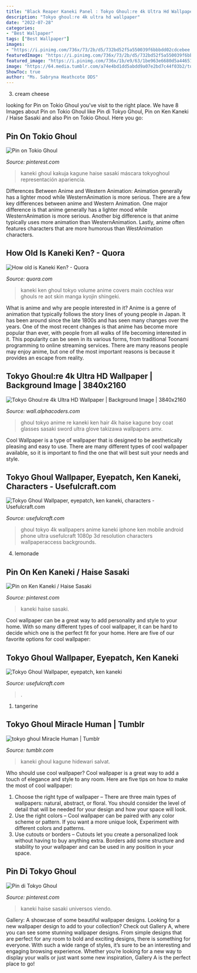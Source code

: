 ```yaml
---
title: "Black Reaper Kaneki Panel : Tokyo Ghoul:re 4k Ultra Hd Wallpaper"
description: "Tokyo ghoul:re 4k ultra hd wallpaper"
date: "2022-07-28"
categories:
- "Best Wallpaper"
tags: ["Best Wallpaper"]
images:
- "https://i.pinimg.com/736x/73/2b/d5/732bd52f5a550039f6bbbdd02cdcebee.jpg"
featuredImage: "https://i.pinimg.com/736x/73/2b/d5/732bd52f5a550039f6bbbdd02cdcebee.jpg"
featured_image: "https://i.pinimg.com/736x/1b/e9/63/1be963e6680d5a446511dbda13ac8e26--tokyo-ghoul.jpg"
image: "https://64.media.tumblr.com/a74e4bd1dd5abdd9a07e2bd7c44f03b2/tumblr_p5ielw4xL81vbp19eo1_1280.jpg"
ShowToc: true
author: "Ms. Sabryna Heathcote DDS"
---
```



3. cream cheese 

	

		
looking for Pin on Tokio Ghoul you've visit to the right place. We have 8 Images about Pin on Tokio Ghoul like Pin di Tokyo Ghoul, Pin on Ken Kaneki / Haise Sasaki and also Pin on Tokio Ghoul. Here you go:
		
    
## Pin On Tokio Ghoul

<img loading=lazy src="https://i.pinimg.com/736x/1b/e9/63/1be963e6680d5a446511dbda13ac8e26--tokyo-ghoul.jpg" onerror="this.onerror=null;this.src='https://tse4.mm.bing.net/th?id=OIP.bLrucO5esWjFziQ5KFMaOwHaGV&amp;pid=15.1';" alt="Pin on Tokio Ghoul">

_Source: pinterest.com_

>kaneki ghoul kakuja kagune haise sasaki máscara tokyoghoul representación apariencia. 

	

Differences Between Anime and Western Animation: Animation generally has a lighter mood while WesternAnimation is more serious.
There are a few key differences between anime and Western Animation. One major difference is that anime generally has a lighter mood while WesternAnimation is more serious. Another big difference is that anime typically uses more animation than WesternAnimation. Lastly, anime often features characters that are more humorous than WestAnimation characters.

    
## How Old Is Kaneki Ken? - Quora

<img loading=lazy src="https://qph.fs.quoracdn.net/main-qimg-7eff0ff1ac5205acc92e0bc9ffcb268c" onerror="this.onerror=null;this.src='https://tse3.mm.bing.net/th?id=OIP.fv8P8axSBazJLgvJ_8smjAAAAA&amp;pid=15.1';" alt="How old is Kaneki Ken? - Quora">

_Source: quora.com_

>kaneki ken ghoul tokyo volume anime covers main cochlea war ghouls re aot skin manga kyojin shingeki. 

	

What is anime and why are people interested in it?
Anime is a genre of animation that typically follows the story lines of young people in Japan. It has been around since the late 1800s and has seen many changes over the years. One of the most recent changes is that anime has become more popular than ever, with people from all walks of life becoming interested in it. This popularity can be seen in its various forms, from traditional Toonami programming to online streaming services. There are many reasons people may enjoy anime, but one of the most important reasons is because it provides an escape from reality.

    
## Tokyo Ghoul:re 4k Ultra HD Wallpaper | Background Image | 3840x2160

<img loading=lazy src="https://images.alphacoders.com/932/932609.jpg" onerror="this.onerror=null;this.src='https://tse2.mm.bing.net/th?id=OIP.PJuRhikiBxGMm-wWsIderAHaEK&amp;pid=15.1';" alt="Tokyo Ghoul:re 4k Ultra HD Wallpaper | Background Image | 3840x2160">

_Source: wall.alphacoders.com_

>ghoul tokyo anime re kaneki ken hair 4k haise kagune boy coat glasses sasaki sword ultra glove takizawa wallpapers amv. 

	

Cool Wallpaper is a type of wallpaper that is designed to be aesthetically pleasing and easy to use. There are many different types of cool wallpaper available, so it is important to find the one that will best suit your needs and style.

    
## Tokyo Ghoul Wallpaper, Eyepatch, Ken Kaneki, Characters - Usefulcraft.com

<img loading=lazy src="http://www.usefulcraft.com/wp-content/uploads/2020/01/tokyo-ghoul-wallpaper-16.jpg" onerror="this.onerror=null;this.src='https://tse3.mm.bing.net/th?id=OIP.Uv0yjUhiDSFl5CV0imfRLQHaQC&amp;pid=15.1';" alt="Tokyo Ghoul Wallpaper, eyepatch, ken kaneki, characters - Usefulcraft.com">

_Source: usefulcraft.com_

>ghoul tokyo 4k wallpapers anime kaneki iphone ken mobile android phone ultra usefulcraft 1080p 3d resolution characters wallpaperaccess backgrounds. 

	

4. lemonade 

    
## Pin On Ken Kaneki / Haise Sasaki

<img loading=lazy src="https://i.pinimg.com/originals/ed/25/6a/ed256aaaa90598aab1023528c6cda267.jpg" onerror="this.onerror=null;this.src='https://tse2.mm.bing.net/th?id=OIP.B87eBEX0IWcSjKc3lS6vXQHaMD&amp;pid=15.1';" alt="Pin on Ken Kaneki / Haise Sasaki">

_Source: pinterest.com_

>kaneki haise sasaki. 

	

Cool wallpaper can be a great way to add personality and style to your home. With so many different types of cool wallpaper, it can be hard to decide which one is the perfect fit for your home. Here are five of our favorite options for cool wallpaper: 

    
## Tokyo Ghoul Wallpaper, Eyepatch, Ken Kaneki

<img loading=lazy src="https://www.usefulcraft.com/wp-content/uploads/2020/01/tokyo-ghoul-wallpaper-55.jpg" onerror="this.onerror=null;this.src='https://tse2.mm.bing.net/th?id=OIP.kG8EY0zScJba7Ue6aiXOKgHaNK&amp;pid=15.1';" alt="Tokyo Ghoul Wallpaper, eyepatch, ken kaneki">

_Source: usefulcraft.com_

>. 

	

1. tangerine 

    
## Tokyo Ghoul Miracle Human | Tumblr

<img loading=lazy src="https://64.media.tumblr.com/a74e4bd1dd5abdd9a07e2bd7c44f03b2/tumblr_p5ielw4xL81vbp19eo1_1280.jpg" onerror="this.onerror=null;this.src='https://tse4.mm.bing.net/th?id=OIP.aBgOwPpsjcGRa7jqH_tCmwHaKd&amp;pid=15.1';" alt="tokyo ghoul Miracle Human | Tumblr">

_Source: tumblr.com_

>kaneki ghoul kagune hidewari salvat. 

	

Who should use cool wallpaper?
Cool wallpaper is a great way to add a touch of elegance and style to any room. Here are five tips on how to make the most of cool wallpaper: 
1) Choose the right type of wallpaper – There are three main types of wallpapers: natural, abstract, or floral. You should consider the level of detail that will be needed for your design and how your space will look. 
2) Use the right colors – Cool wallpaper can be paired with any color scheme or pattern. If you want a more unique look, Experiment with different colors and patterns. 
3) Use cutouts or borders – Cutouts let you create a personalized look without having to buy anything extra. Borders add some structure and stability to your wallpaper and can be used in any position in your space.

    
## Pin Di Tokyo Ghoul

<img loading=lazy src="https://i.pinimg.com/736x/73/2b/d5/732bd52f5a550039f6bbbdd02cdcebee.jpg" onerror="this.onerror=null;this.src='https://tse3.mm.bing.net/th?id=OIP.qFGYNVFkb_A8vYrag9VuwwHaIS&amp;pid=15.1';" alt="Pin di Tokyo Ghoul">

_Source: pinterest.com_

>kaneki haise sasaki universos viendo. 

	

Gallery: A showcase of some beautiful wallpaper designs.
Looking for a new wallpaper design to add to your collection? Check out Gallery A, where you can see some stunning wallpaper designs. From simple designs that are perfect for any room to bold and exciting designs, there is something for everyone. With such a wide range of styles, it’s sure to be an interesting and engaging browsing experience. Whether you’re looking for a new way to display your walls or just want some new inspiration, Gallery A is the perfect place to go!





	
	
